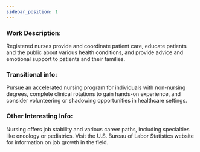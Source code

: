 ```yaml
---
sidebar_position: 1
---
```


### Work Description: 
Registered nurses provide and coordinate patient care, educate patients and the public about various health conditions, and provide advice and emotional support to patients and their families.

### Transitional info: 
Pursue an accelerated nursing program for individuals with non-nursing degrees, complete clinical rotations to gain hands-on experience, and consider volunteering or shadowing opportunities in healthcare settings.

### Other Interesting Info: 
Nursing offers job stability and various career paths, including specialties like oncology or pediatrics. Visit the U.S. Bureau of Labor Statistics website for information on job growth in the field.


